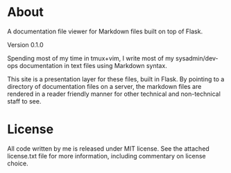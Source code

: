 About
================================================================================

A documentation file viewer for Markdown files built on top of Flask.

Version 0.1.0

Spending most of my time in tmux+vim, I write most of my sysadmin/dev-ops
documentation in text files using Markdown syntax.

This site is a presentation layer for these files, built in Flask. By pointing
to a directory of documentation files on a server, the markdown files are
rendered in a reader friendly manner for other technical and non-technical
staff to see.

License
================================================================================

All code written by me is released under MIT license. See the attached
license.txt file for more information, including commentary on license choice.
